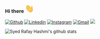 ### Hi there <img src="https://raw.githubusercontent.com/syedrafayhashmi/syedrafayhashmi/master/Hi.gif" width="30px">

[![Github](https://img.shields.io/badge/-Github-000?style=flat&logo=Github&logoColor=white)](https://github.com/syedrafayhashmi)
[![Linkedin](https://img.shields.io/badge/-LinkedIn-blue?style=flat&logo=Linkedin&logoColor=white)](https://www.linkedin.com/in/syed-rafay-hashmi-93a83428/)
[![Instagram](https://img.shields.io/badge/-Instagram-c13584?style=flat&labelColor=c13584&logo=instagram&logoColor=white)](https://www.instagram.com/syedrafayhashmi/)
[![Gmail](https://img.shields.io/badge/-Gmail-c14438?style=flat&logo=Gmail&logoColor=white)](mailto:rafaysidsid@gmail.com)
<a href="https://wa.me/923343403220?text=Hi Rafay">
  <img src="https://img.shields.io/badge/WHATSAPP-%2325D366.svg?&style=flat-square&logo=whatsapp&logoColor=white" />
</a>
<!--
**syedrafayhashmi/syedrafayhashmi** is a ✨ _special_ ✨ repository because its `README.md` (this file) appears on your GitHub profile.

Here are some ideas to get you started:

- 🔭 I’m currently working on ...
- 🌱 I’m currently learning ...
- 👯 I’m looking to collaborate on ...
- 🤔 I’m looking for help with ...
- 💬 Ask me about ...
- 📫 How to reach me: ...
- 😄 Pronouns: ...
- ⚡ Fun fact: ...
-->
![Syed Rafay Hashmi's github stats](https://github-readme-stats.vercel.app/api?username=syedrafayhashmi&show_icons=true&theme=dracula)
